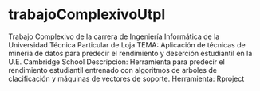 # trabajoComplexivoUtpl
Trabajo Complexivo de la carrera de Ingeniería Informática de la Universidad Técnica Particular de Loja
TEMA: Aplicación de técnicas de  mineria de datos para predecir el rendimiento y deserción estudiantil en la U.E. Cambridge School
Descripción: Herramienta para predecir el rendimiento estudiantil entrenado con algoritmos de arboles de clacificación y máquinas de vectores de soporte.
Herramienta: Rproject
